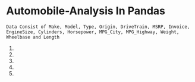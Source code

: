 # Automobile-Analysis In Pandas
`Data Consist of Make, Model, Type, Origin, DriveTrain, MSRP, Invoice, EngineSize, Cylinders, Horsepower, MPG_City, MPG_Highway, Weight, Wheelbase and Length`

1.
2.
3.
4.
5.
